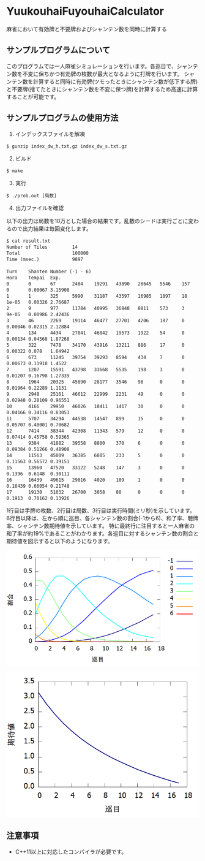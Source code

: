 # YuukouhaiFuyouhaiCalculator
麻雀において有効牌と不要牌およびシャンテン数を同時に計算する

## サンプルプログラムについて
このプログラムでは一人麻雀シミュレーションを行います。各巡目で、シャンテン数を不変に保ちかつ有効牌の枚数が最大となるように打牌を行います。
シャンテン数を計算すると同時に有効牌(ツモったときにシャンテン数が低下する牌)と不要牌(捨てたときにシャンテン数を不変に保つ牌)を計算するため高速に計算することが可能です。

## サンプルプログラムの使用方法
1. インデックスファイルを解凍
```
$ gunzip index_dw_h.txt.gz index_dw_s.txt.gz
```

2. ビルド
```
$ make
```

3. 実行
```
$ ./prob.out [局数]
```

4. 出力ファイルを確認

以下の出力は局数を10万とした場合の結果です。乱数のシードは実行ごとに変わるので出力結果は毎回変化します。
```
$ cat result.txt
Number of Tiles         14
Total                   100000
Time (msec.)            9897

Turn    Shanten Number (-1 - 6)                                         Hora    Tempai  Exp.
0       0       67      2404    19291   43890   28645   5546    157     0       0.00067 3.15908
1       1       325     5990    31187   43597   16985   1897    18      1e-05   0.00326 2.76687
2       9       977     11784   40995   36848   8811    573     3       9e-05   0.00986 2.42436
3       46      2269    19114   46477   27701   4206    187     0       0.00046 0.02315 2.12884
4       134     4434    27041   46842   19573   1922    54      0       0.00134 0.04568 1.87268
5       322     7478    34170   43916   13211   886     17      0       0.00322 0.078   1.64942
6       673     11245   39754   39293   8594    434     7       0       0.00673 0.11918 1.4522
7       1207    15591   43798   33668   5535    198     3       0       0.01207 0.16798 1.27339
8       1964    20325   45890   28177   3546    98      0       0       0.01964 0.22289 1.1131
9       2948    25161   46612   22999   2231    49      0       0       0.02948 0.28109 0.96551
10      4166    29950   46026   18411   1417    30      0       0       0.04166 0.34116 0.83053
11      5707    34294   44538   14547   899     15      0       0       0.05707 0.40001 0.70682
12      7414    38344   42308   11343   579     12      0       0       0.07414 0.45758 0.59365
13      9384    41882   39558   8800    370     6       0       0       0.09384 0.51266 0.48908
14      11563   45009   36385   6805    233     5       0       0       0.11563 0.56572 0.39151
15      13960   47520   33122   5248    147     3       0       0       0.1396  0.6148  0.30111
16      16439   49615   29816   4020    109     1       0       0       0.16439 0.66054 0.21748
17      19130   51032   26700   3058    80      0       0       0       0.1913  0.70162 0.13926
```

1行目は手牌の枚数、2行目は局数、3行目は実行時間(ミリ秒)を示しています。
6行目以降は、左から順に巡目、各シャンテン数の割合(-1から6)、和了率、聴牌率、シャンテン数期待値を示しています。
特に最終行に注目すると一人麻雀の和了率が約19%であることがわかります。各巡目に対するシャンテン数の割合と期待値を図示すると以下のようになります。

![シャンテン数の割合](ratio.png "シャンテン数の割合")

![シャンテン数の期待値](expected_value.png "シャンテン数の期待値")

## 注意事項
- C++11以上に対応したコンパイラが必要です。
